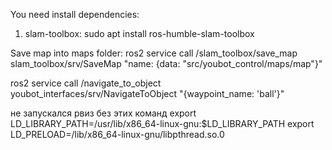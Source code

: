 You need install dependencies:
1. slam-toolbox:
    sudo apt install ros-humble-slam-toolbox

Save map into maps folder:
ros2 service call /slam_toolbox/save_map  slam_toolbox/srv/SaveMap "name: {data: "src/youbot_control/maps/map"}"

ros2 service call /navigate_to_object youbot_interfaces/srv/NavigateToObject "{waypoint_name: 'ball'}"

не запускался рвиз без этих команд 
export 
LD_LIBRARY_PATH=/usr/lib/x86_64-linux-gnu:$LD_LIBRARY_PATH
export LD_PRELOAD=/lib/x86_64-linux-gnu/libpthread.so.0
